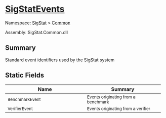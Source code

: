 # [SigStatEvents](./SigStatEvents.md)

Namespace: [SigStat]() > [Common](./README.md)

Assembly: SigStat.Common.dll

## Summary
Standard event identifiers used by the SigStat system

## Static Fields

| Name<img width=450> | Summary<img width=450> | 
| --- | --- | 
| <sub>BenchmarkEvent</sub>| <sub>Events originating from a benchmark</sub>| <br>
| <sub>VerifierEvent</sub>| <sub>Events originating from a verifier</sub>| <br>


